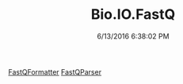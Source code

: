 ﻿---
title: Bio.IO.FastQ
date: 6/13/2016 6:38:02 PM
---

[FastQFormatter](T-Bio.IO.FastQ.FastQFormatter.html)
[FastQParser](T-Bio.IO.FastQ.FastQParser.html)
